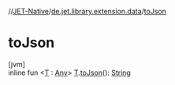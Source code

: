 //[JET-Native](../../index.md)/[de.jet.library.extension.data](index.md)/[toJson](to-json.md)

# toJson

[jvm]\
inline fun &lt;[T](to-json.md) : [Any](https://kotlinlang.org/api/latest/jvm/stdlib/kotlin/-any/index.html)&gt; [T](to-json.md).[toJson](to-json.md)(): [String](https://kotlinlang.org/api/latest/jvm/stdlib/kotlin/-string/index.html)
